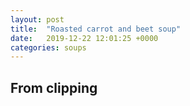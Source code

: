 ```yaml
---
layout: post
title:  "Roasted carrot and beet soup"
date:   2019-12-22 12:01:25 +0000
categories: soups
---
```


## From clipping